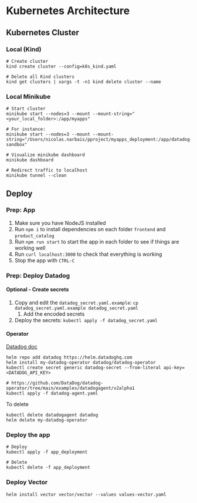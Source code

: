 Kubernetes Architecture
=======================

## Kubernetes Cluster

### Local (Kind)

```
# Create cluster
kind create cluster --config=k8s_kind.yaml

# Delete all Kind clusters
kind get clusters | xargs -t -n1 kind delete cluster --name
```

### Local Minikube

```
# Start cluster
minikube start --nodes=3 --mount --mount-string="<your_local_folder>:/app/myapps"

# For instance:
minikube start --nodes=3 --mount --mount-string="/Users/nicolas.narbais/pproject/myapps_deployment:/app/datadog-sandbox"
```

```
# Visualize minikube dashboard
minikube dashboard

# Redirect traffic to localhost
minikube tunnel --clean
```

## Deploy

### Prep: App

1. Make sure you have NodeJS installed
1. Run `npm i` to install dependencies on each folder `frontend` and `product_catalog`
1. Run `npm run start` to start the app in each folder to see if things are working well
  1. Run `curl localhost:3000` to check that everything is working
  1. Stop the app with `CTRL-C`

### Prep: Deploy Datadog

#### Optional - Create secrets
1. Copy and edit the `datadog_secret.yaml.example`: `cp datadog_secret.yaml.example datadog_secret.yaml`
    1. Add the encoded secrets
1. Deploy the secrets: `kubectl apply -f datadog_secret.yaml`

#### Operator

[Datadog doc](https://docs.datadoghq.com/getting_started/containers/datadog_operator/)

```
helm repo add datadog https://helm.datadoghq.com
helm install my-datadog-operator datadog/datadog-operator
kubectl create secret generic datadog-secret --from-literal api-key=<DATADOG_API_KEY>

# https://github.com/DataDog/datadog-operator/tree/main/examples/datadogagent/v2alpha1
kubectl apply -f datadog-agent.yaml
```

To delete
```
kubectl delete datadogagent datadog
helm delete my-datadog-operator
```

### Deploy the app

```
# Deploy
kubectl apply -f app_deployment

# Delete
kubectl delete -f app_deployment
```

### Deploy Vector

```
helm install vector vector/vector --values values-vector.yaml
```